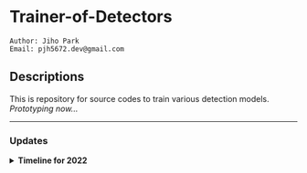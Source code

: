 # Trainer-of-Detectors

````
Author: Jiho Park
Email: pjh5672.dev@gmail.com
````

## Descriptions  
This is repository for source codes to train various detection models.
*Prototyping now...*

---
### Updates
<details><summary><b> Timeline for 2022 </b></summary>  

| Date | Content |
|:----:|:-----|
| 08-01 | add:torch DistributedDataParallel(DDP) model train function on multi-GPUs |
| 07-30 | fix:loss function, mAP calculate error debug when validation mode |
| 07-28 | add:mAP evaluation function, mAP logging, basic augmentation implementation |
| 07-12 | add:COCO evaluation API test env initial build |
| 07-11 | add:Best Possible Recalls(BPR) implementation |
| 07-07 | fix:valid loss function, valid loss for running with no object |
| 07-05 | fix:yolov3 loss function |
| 07-04 | First commit |

</details>